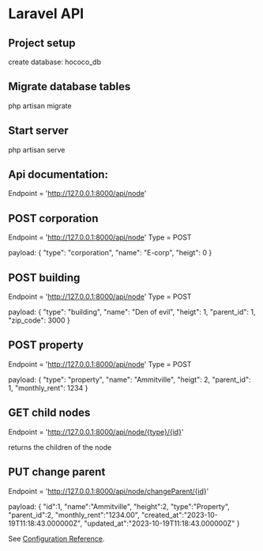 # Laravel API

## Project setup

create database: hococo_db

## Migrate database tables

php artisan migrate

## Start server

php artisan serve

## Api documentation:

Endpoint = 'http://127.0.0.1:8000/api/node'

## POST corporation

Endpoint = 'http://127.0.0.1:8000/api/node'
Type = POST

payload: {
"type": "corporation",
"name": "E-corp",
"heigt": 0
}

## POST building

Endpoint = 'http://127.0.0.1:8000/api/node'
Type = POST

payload: {
"type": "building",
"name": "Den of evil",
"heigt": 1,
"parent_id": 1,
"zip_code": 3000
}

## POST property

Endpoint = 'http://127.0.0.1:8000/api/node'
Type = POST

payload: {
"type": "property",
"name": "Ammitville",
"heigt": 2,
"parent_id": 1,
"monthly_rent": 1234
}

## GET child nodes

Endpoint = 'http://127.0.0.1:8000/api/node/{type}/{id}'

returns the children of the node

## PUT change parent

Endpoint = 'http://127.0.0.1:8000/api/node/changeParent/{id}'

payload: {
"id":1,
"name":"Ammitville",
"height":2,
"type":"Property",
"parent_id":2,
"monthly_rent":"1234.00",
"created_at":"2023-10-19T11:18:43.000000Z",
"updated_at":"2023-10-19T11:18:43.000000Z"
}

See [Configuration Reference](https://cli.vuejs.org/config/).
